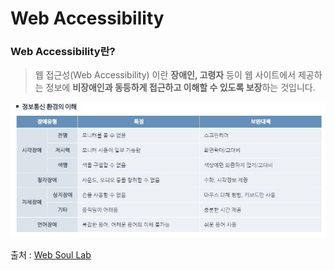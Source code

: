 # Web Accessibility

### Web Accessibility란?

> 웹 접근성(Web Accessibility) 이란 **장애인, 고령자** 등이 웹 사이트에서 제공하는 정보에 **비장애인과 동등하게 접근하고 이해할 수 있도록 보장**하는 것입니다.

![Web Accessibility](../사진자료/web_accessibility.JPG)

출처 : [Web Soul Lab](http://www.websoul.co.kr/accessibility/define.asp)